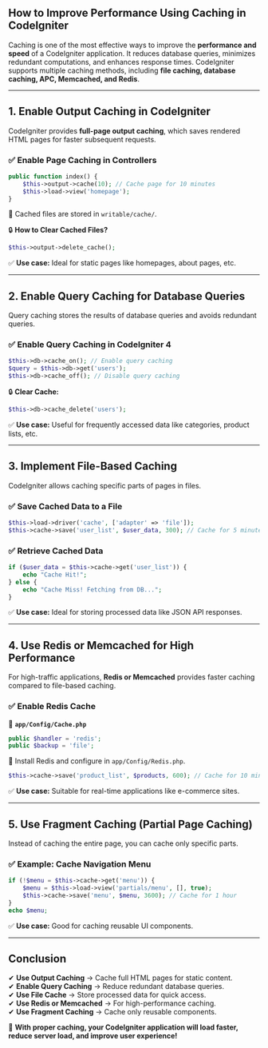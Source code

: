 ## **How to Improve Performance Using Caching in CodeIgniter**  

Caching is one of the most effective ways to improve the **performance and speed** of a CodeIgniter application. It reduces database queries, minimizes redundant computations, and enhances response times. CodeIgniter supports multiple caching methods, including **file caching, database caching, APC, Memcached, and Redis**.  

---

## **1. Enable Output Caching in CodeIgniter**  
CodeIgniter provides **full-page output caching**, which saves rendered HTML pages for faster subsequent requests.

### ✅ **Enable Page Caching in Controllers**  
```php
public function index() {
    $this->output->cache(10); // Cache page for 10 minutes
    $this->load->view('homepage');
}
```
📁 Cached files are stored in `writable/cache/`.  

🔒 **How to Clear Cached Files?**  
```php
$this->output->delete_cache();
```
✅ **Use case:** Ideal for static pages like homepages, about pages, etc.

---

## **2. Enable Query Caching for Database Queries**  
Query caching stores the results of database queries and avoids redundant queries.

### ✅ **Enable Query Caching in CodeIgniter 4**  
```php
$this->db->cache_on(); // Enable query caching
$query = $this->db->get('users');
$this->db->cache_off(); // Disable query caching
```
🔒 **Clear Cache:**  
```php
$this->db->cache_delete('users');
```
✅ **Use case:** Useful for frequently accessed data like categories, product lists, etc.

---

## **3. Implement File-Based Caching**  
CodeIgniter allows caching specific parts of pages in files.

### ✅ **Save Cached Data to a File**  
```php
$this->load->driver('cache', ['adapter' => 'file']);
$this->cache->save('user_list', $user_data, 300); // Cache for 5 minutes
```
### ✅ **Retrieve Cached Data**  
```php
if ($user_data = $this->cache->get('user_list')) {
    echo "Cache Hit!";
} else {
    echo "Cache Miss! Fetching from DB...";
}
```
✅ **Use case:** Ideal for storing processed data like JSON API responses.

---

## **4. Use Redis or Memcached for High Performance**  
For high-traffic applications, **Redis or Memcached** provides faster caching compared to file-based caching.

### ✅ **Enable Redis Cache**  
📁 **`app/Config/Cache.php`**  
```php
public $handler = 'redis';
public $backup = 'file';
```
📁 Install Redis and configure in `app/Config/Redis.php`.  
```php
$this->cache->save('product_list', $products, 600); // Cache for 10 minutes
```
✅ **Use case:** Suitable for real-time applications like e-commerce sites.

---

## **5. Use Fragment Caching (Partial Page Caching)**  
Instead of caching the entire page, you can cache only specific parts.

### ✅ **Example: Cache Navigation Menu**  
```php
if (!$menu = $this->cache->get('menu')) {
    $menu = $this->load->view('partials/menu', [], true);
    $this->cache->save('menu', $menu, 3600); // Cache for 1 hour
}
echo $menu;
```
✅ **Use case:** Good for caching reusable UI components.

---

## **Conclusion**  
✔ **Use Output Caching** → Cache full HTML pages for static content.  
✔ **Enable Query Caching** → Reduce redundant database queries.  
✔ **Use File Cache** → Store processed data for quick access.  
✔ **Use Redis or Memcached** → For high-performance caching.  
✔ **Use Fragment Caching** → Cache only reusable components.  

🚀 **With proper caching, your CodeIgniter application will load faster, reduce server load, and improve user experience!**